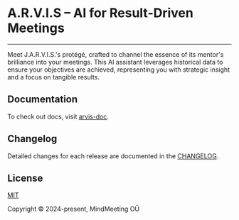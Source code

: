 # A.R.V.I.S – AI for Result-Driven Meetings
<!-- 
[![test](https://github.com/vuejs/vitepress/workflows/Test/badge.svg)](https://github.com/vuejs/vitepress/actions)
[![npm](https://img.shields.io/npm/v/vitepress)](https://www.npmjs.com/package/vitepress)
[![chat](https://img.shields.io/badge/chat-discord-blue?logo=discord)](https://chat.vuejs.org) -->

---

Meet J.A.R.V.I.S.'s protégé, crafted to channel the essence of its mentor's brilliance into your meetings. This AI assistant leverages historical data to ensure your objectives are achieved, representing you with strategic insight and a focus on tangible results.

## Documentation

To check out docs, visit [arvis-doc](https://arvis-doc.vercel.app/).

## Changelog

Detailed changes for each release are documented in the [CHANGELOG](../CHANGELOG.md).

<!-- ## Contribution -->

<!-- Please make sure to read the [Contributing Guide](https://github.com/vuejs/vitepress/blob/main/.github/contributing.md) before making a pull request. -->

## License

[MIT](../LICENSE)

Copyright © 2024-present, MindMeeting OÜ